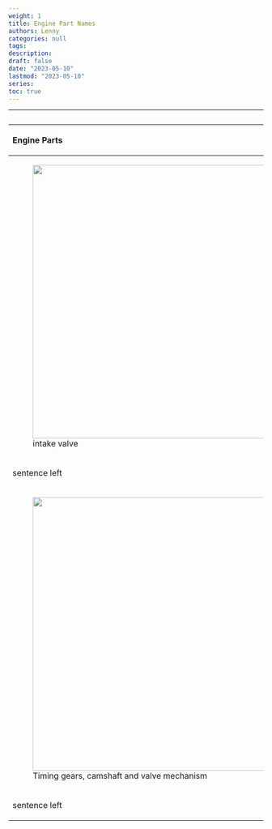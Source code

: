 ```yaml
---
weight: 1
title: Engine Part Names
authors: Lenny
categories: null
tags: 
description: 
draft: false
date: "2023-05-10"
lastmod: "2023-05-10"
series:
toc: true
---
```



<!--more-->
---

<table >
<caption style="text-align:left", align = "top"><b></b></caption>
<colgroup><col style="width: 50%" /><col style="width: 50%" />
</colgroup>
<thead>
  <tr VALIGN=TOP style="text-align:left"  class="header">
    <th><p>Engine Parts</p></th>
    <th><p>Engine Parts</p></th>
  </tr>
</thead>
<tbody VALIGN=TOP>
  <tr>
    <td><p>
    <figure>
  <img width = "540" src = "/docs/images/intake valve.jpeg"/>
  <figcaption class = "bottom">intake valve</figcaption>
</figure>
    </p></td>
    <td><p>sentence right.
    </p></td>
  </tr>
  <tr>
    <td><p>sentence left
    </p></td>
    <td><p> sentence right.
    </p></td>
  </tr>
  <tr>
    <td><p>
    <figure>
  <img width = "540" src = "/docs/images/camshaft module.jpg"/>
  <figcaption class = "bottom">Timing gears, camshaft and valve mechanism</figcaption>
</figure>
    </p></td>
    <td><p>
    <figure>
  <img width = "540" src = "/docs/images/camshaft-position-sensor.jpg"/>
  <figcaption class = "bottom">camshaft position sensor</figcaption>
</figure>
    </p></td>    
  </tr>
  <tr>
    <td><p>sentence left
    </p></td>
    <td><p> sentence right.
    </p></td>
  </tr>
</tbody>
</table>